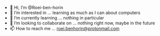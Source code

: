 - 👋 Hi, I’m @Roei-ben-horin
- 👀 I’m interested in ... learning as much as I can about computers
- 🌱 I’m currently learning ... nothing in particular
- 💞️ I’m looking to collaborate on ... nothing right now, maybe in the future
- 📫 How to reach me ... roei.benhorin@protonmail.com

<!---
Roei-ben-horin/Roei-ben-horin is a ✨ special ✨ repository because its `README.md` (this file) appears on your GitHub profile.
You can click the Preview link to take a look at your changes.
--->
